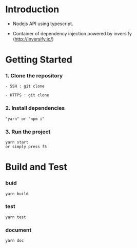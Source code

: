 # Introduction 

- Nodejs API using typescript.
 
-  Container of dependency injection powered by inversify (http://inversify.io/)


# Getting Started
### 1. Clone the repository
    - SSH : git clone 
    
    - HTTPS : git clone 

### 2. Install dependencies
    "yarn" or "npm i" 

### 3. Run the project
    yarn start
    or simply press f5

# Build and Test

### buid 
    yarn build

### test
    yarn test

### document
    yarn doc